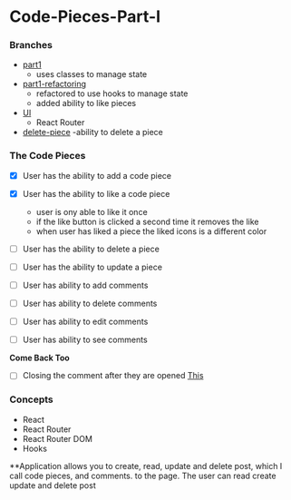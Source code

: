 # Code-Pieces-Part-I

### Branches
- [part1](https://github.com/SR-Portfolio-Projects/Code-Pieces-Part-I/tree/part1)
    - uses classes to manage state
- [part1-refactoring](https://github.com/SR-Portfolio-Projects/Code-Pieces-Part-I/tree/part1-refactoring) 
    - refactored to use hooks to manage state
    - added ability to like pieces
- [UI]()
    - React Router
- [delete-piece]()
    -ability to delete a piece

### The Code Pieces
- [x] User has the ability to add a code piece
- [x] User has the ability to like a code piece 
    - user is ony able to like it once
    - if the like button is clicked a second time it removes the like
    - when user has liked a piece the liked icons is a different color
- [ ] User has the ability to delete a piece
- [ ] User has the ability to update a piece
- [ ] User has ability to add comments
- [ ] User has ability to delete comments
- [ ] User has ability to edit comments
- [ ] User has ability to see comments



**Come Back Too**
- [ ] Closing the comment after they are opened [This](https://github.com/SR-Portfolio-Projects/React-Hamburger-Menu)



### Concepts
- React
- React Router
- React Router DOM
- Hooks

**Application allows you to create, read, update and delete post, which I call code pieces, and comments. to the page. The user can read create update and delete post